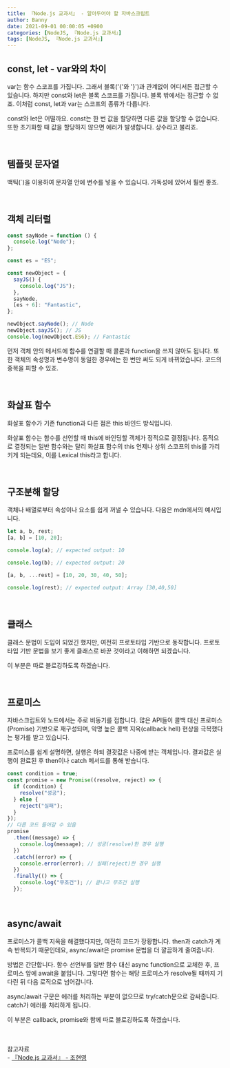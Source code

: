 ```yaml
---
title: 『Node.js 교과서』 - 알아두어야 할 자바스크립트
author: Banny
date: 2021-09-01 00:00:05 +0900
categories: [NodeJS, 『Node.js 교과서』]
tags: [NodeJS, 『Node.js 교과서』]
---
```


## const, let - var와의 차이

var는 함수 스코프를 가집니다. 그래서 블록('{'와 '}')과 관계없이 어디서든 접근할 수 있습니다.
하지만 const와 let은 블록 스코프를 가집니다. 블록 밖에서는 접근할 수 없죠.
이처럼 const, let과 var는 스코프의 종류가 다릅니다.

const와 let은 어떨까요.
const는 한 번 값을 할당하면 다른 값을 할당할 수 없습니다. 또한 초기화할 때 값을 할당하지 않으면 에러가 발생합니다. 상수라고 불리죠.

<br>

## 템플릿 문자열

백틱(`)을 이용하여 문자열 안에 변수를 넣을 수 있습니다. 가독성에 있어서 훨씬 좋죠.

<br>

## 객체 리터럴

```js
const sayNode = function () {
  console.log("Node");
};

const es = "ES";

const newObject = {
  sayJS() {
    console.log("JS");
  },
  sayNode,
  [es + 6]: "Fantastic",
};

newObject.sayNode(); // Node
newObject.sayJS(); // JS
console.log(newObject.ES6); // Fantastic
```

먼저 객체 안의 메서드에 함수를 연결할 때 콜론과 function을 쓰지 않아도 됩니다.
또한 객체의 속성명과 변수명이 동일한 경우에는 한 번만 써도 되게 바뀌었습니다. 코드의 중복을 피할 수 있죠.

<br>

## 화살표 함수

화살표 함수가 기존 function과 다른 점은 this 바인드 방식입니다.

화살표 함수는 함수를 선언할 때 this에 바인딩할 객체가 정적으로 결정됩니다. 동적으로 결정되는 일반 함수와는 달리 화살표 함수의 this 언제나 상위 스코프의 this를 가리키게 되는데요, 이를 Lexical this라고 합니다.

<br>

## 구조분해 할당

객체나 배열로부터 속성이나 요소를 쉽게 꺼낼 수 있습니다. 다음은 mdn에서의 예시입니다.

```js
let a, b, rest;
[a, b] = [10, 20];

console.log(a); // expected output: 10

console.log(b); // expected output: 20

[a, b, ...rest] = [10, 20, 30, 40, 50];

console.log(rest); // expected output: Array [30,40,50]
```

<br>

## 클래스

클래스 문법이 도입이 되었긴 했지만, 여전히 프로토타입 기반으로 동작합니다. 프로토타입 기반 문법을 보기 좋게 클래스로 바꾼 것이라고 이해하면 되겠습니다.

이 부분은 따로 블로깅하도록 하겠습니다.

<br>

## 프로미스

자바스크립트와 노드에서는 주로 비동기를 접합니다. 많은 API들이 콜백 대신 프로미스(Promise) 기반으로 재구성되며, 악명 높은 콜백 지옥(callback hell) 현상을 극복했다는 평가를 받고 있습니다.

프로미스를 쉽게 설명하면, 실행은 하되 결괏값은 나중에 받는 객체입니다. 결과값은 실행이 완료된 후 then이나 catch 메서드를 통해 받습니다.

```js
const condition = true;
const promise = new Promise((resolve, reject) => {
  if (condition) {
    resolve("성공");
  } else {
    reject("실패");
  }
});
// 다른 코드 들어갈 수 있음
promise
  .then((message) => {
    console.log(message); // 성공(resolve)한 경우 실행
  })
  .catch((error) => {
    console.error(error); // 실패(reject)한 경우 실행
  })
  .finally(() => {
    console.log("무조건"); // 끝나고 무조건 실행
  });
```

<br>

## async/await

프로미스가 콜백 지옥을 해결했다지만, 여전히 코드가 장황합니다. then과 catch가 계속 반복되기 때문인데요, async/await은 promise 문법을 더 깔끔하게 줄여줍니다.

방법은 간단합니다. 함수 선언부를 일반 함수 대신 async function으로 교체한 후, 프로미스 앞에 await을 붙입니다.
그렇다면 함수는 해당 프로미스가 resolve될 때까지 기다린 뒤 다음 로직으로 넘어갑니다.

async/await 구문은 에러를 처리하는 부분이 없으므로 try/catch문으로 감싸줍니다. catch가 에러를 처리하게 됩니다.

이 부분은 callback, promise와 함께 따로 블로깅하도록 하겠습니다.

<br>
<br>
참고자료<br>
- <a href="http://www.yes24.com/Product/Goods/62597864">『Node.js 교과서』 - 조현영</a>
